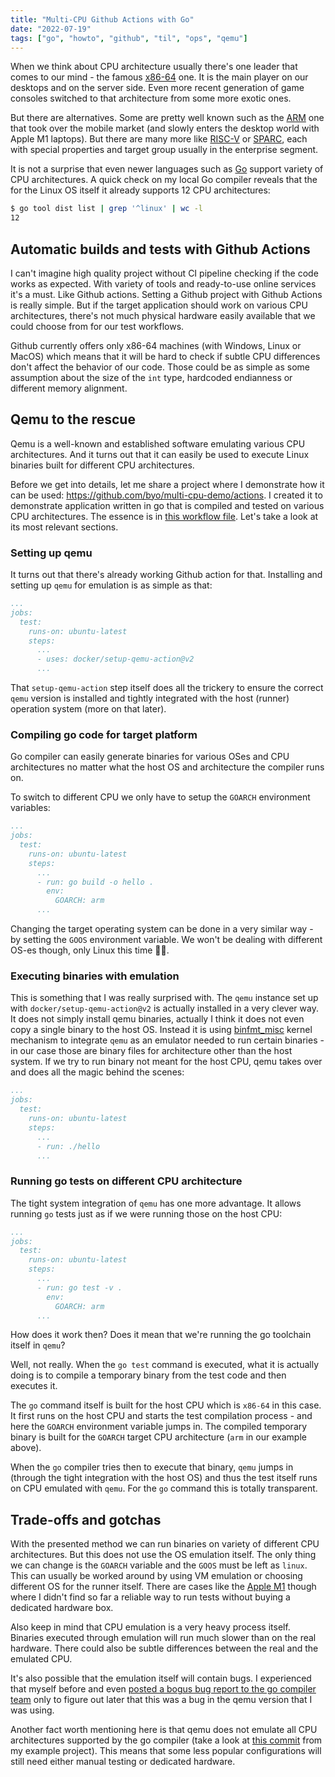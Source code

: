 ```yaml
---
title: "Multi-CPU Github Actions with Go"
date: "2022-07-19"
tags: ["go", "howto", "github", "til", "ops", "qemu"]
---
```


When we think about CPU architecture usually there's one leader that comes to our mind -
the famous [x86-64] one. It is the main player on our desktops and on the server side.
Even more recent generation of game consoles switched to that architecture from
some more exotic ones.

But there are alternatives. Some are pretty well known such as the [ARM] one
that took over the mobile market (and slowly enters the desktop world with Apple M1 laptops).
But there are many more like [RISC-V] or [SPARC], each with special properties
and target group usually in the enterprise segment.

It is not a surprise that even newer languages such as [Go] support variety of CPU architectures.
A quick check on my local Go compiler reveals that the for the Linux OS itself it already
supports 12 CPU architectures:

```sh
$ go tool dist list | grep '^linux' | wc -l
12
```

[x86-64]: https://en.wikipedia.org/wiki/X86-64
[ARM]: https://en.wikipedia.org/wiki/ARM_architecture_family
[RISC-V]: https://en.wikipedia.org/wiki/RISC-V
[SPARC]: https://en.wikipedia.org/wiki/SPARC
[Go]: https://go.dev

## Automatic builds and tests with Github Actions

I can't imagine high quality project without CI pipeline checking if the code works as expected.
With variety of tools and ready-to-use online services it's a must.
Like Github actions. Setting a Github project with Github Actions is really simple.
But if the target application should work on various CPU architectures,
there's not much physical hardware easily available that we could choose from for our test workflows.

Github currently offers only x86-64 machines (with Windows, Linux or MacOS)
which means that it will be hard to check if subtle CPU differences don't affect the behavior of our code.
Those could be as simple as some assumption about the size of the `int` type, hardcoded endianness or
different memory alignment.

## Qemu to the rescue

Qemu is a well-known and established software emulating various CPU architectures.
And it turns out that it can easily be used to execute Linux binaries built for different CPU architectures.

Before we get into details, let me share a project where I demonstrate how it can be used: <https://github.com/byo/multi-cpu-demo/actions>.
I created it to demonstrate application written in go that is compiled and tested on various CPU architectures.
The essence is in [this workflow file][workflow]. Let's take a look at its most relevant sections.

[workflow]: <https://github.com/byo/multi-cpu-demo/blob/main/.github/workflows/test.yml>

### Setting up qemu

It turns out that there's already working Github action for that. Installing and setting up `qemu` for emulation is as simple as that:

```yaml
...
jobs:
  test:
    runs-on: ubuntu-latest
    steps:
      ...
      - uses: docker/setup-qemu-action@v2
      ...
```

That `setup-qemu-action` step itself does all the trickery to ensure the correct `qemu` version is installed
and tightly integrated with the host (runner) operation system (more on that later).

### Compiling go code for target platform

Go compiler can easily generate binaries for various OSes and CPU architectures
no matter what the host OS and architecture the compiler runs on.

To switch to different CPU we only have to setup the `GOARCH` environment variables:

```yaml
...
jobs:
  test:
    runs-on: ubuntu-latest
    steps:
      ...
      - run: go build -o hello .
        env:
          GOARCH: arm
      ...
```

Changing the target operating system can be done in a very similar way - by setting the `GOOS` environment variable.
We won't be dealing with different OS-es though, only Linux this time :penguin::wink:.

### Executing binaries with emulation

This is something that I was really surprised with.
The `qemu` instance set up with `docker/setup-qemu-action@v2` is actually installed in a very clever way.
It does not simply install qemu binaries, actually I think it does not even copy a single binary to the host OS.
Instead it is using [binfmt_misc] kernel mechanism to integrate `qemu` as an emulator needed to run certain binaries -
in our case those are binary files for architecture other than the host system.
If we try to run binary not meant for the host CPU,
qemu takes over and does all the magic behind the scenes:

```yaml
...
jobs:
  test:
    runs-on: ubuntu-latest
    steps:
      ...
      - run: ./hello
      ...
```

[binfmt_misc]: <https://en.wikipedia.org/wiki/Binfmt_misc>

### Running go tests on different CPU architecture

The tight system integration of `qemu` has one more advantage.
It allows running `go` tests just as if we were running those on the host CPU:

```yaml
...
jobs:
  test:
    runs-on: ubuntu-latest
    steps:
      ...
      - run: go test -v .
        env:
          GOARCH: arm
      ...
```

How does it work then? Does it mean that we're running the go toolchain itself in `qemu`?

Well, not really. When the `go test` command is executed,
what it is actually doing is to compile a temporary binary from the test code and then executes it.

The `go` command itself is built for the host CPU which is `x86-64` in this case.
It first runs on the host CPU and starts the test compilation process -
and here the `GOARCH` environment variable jumps in.
The compiled temporary binary is built for the `GOARCH` target CPU architecture (`arm` in our example above).

When the `go` compiler tries then to execute that binary, `qemu` jumps in (through the tight integration with the host OS)
and thus the test itself runs on CPU emulated with `qemu`. For the `go` command this is totally transparent.

## Trade-offs and gotchas

With the presented method we can run binaries on variety of different CPU architectures.
But this does not use the OS emulation itself. The only thing we can change is the `GOARCH` variable
and the `GOOS` must be left as `linux`. This can usually be worked around by using VM emulation
or choosing different OS for the runner itself. There are cases like the [Apple M1][apple-m1] though
where I didn't find so far a reliable way to run tests without buying a dedicated hardware box.

Also keep in mind that CPU emulation is a very heavy process itself.
Binaries executed through emulation will run much slower than on the real hardware.
There could also be subtle differences between the real and the emulated CPU.

It's also possible that the emulation itself will contain bugs.
I experienced that myself before and even [posted a bogus bug report to the go compiler team][bug-report]
only to figure out later that this was a bug in the qemu version that I was using.

Another fact worth mentioning here is that qemu does not emulate all CPU architectures supported by the go compiler
(take a look at [this commit][disable-archs] from my example project).
This means that some less popular configurations will still need either manual testing or dedicated hardware.

[apple-m1]: <https://en.wikipedia.org/wiki/Apple_M1>
[bug-report]: <https://github.com/golang/go/issues/53797>
[disable-archs]: <https://github.com/byo/multi-cpu-demo/commit/f02266ad6d3a26860876323c78ab0e27d98145e5>
